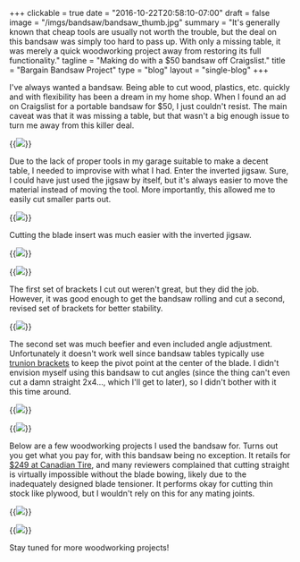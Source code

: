 +++
clickable = true
date = "2016-10-22T20:58:10-07:00"
draft = false
image = "/imgs/bandsaw/bandsaw_thumb.jpg"
summary = "It's generally known that cheap tools are usually not worth the trouble, but the deal on this bandsaw was simply too hard to pass up. With only a missing table, it was merely a quick woodworking project away from restoring its full functionality."
tagline = "Making do with a $50 bandsaw off Craigslist."
title = "Bargain Bandsaw Project"
type = "blog"
layout = "single-blog"
+++

I've always wanted a bandsaw. Being able to cut wood, plastics, etc. quickly and with flexibility has been a dream in my home shop. When I found an ad on Craigslist for a portable bandsaw for $50, I just couldn't resist. The main caveat was that it was missing a table, but that wasn't a big enough issue to turn me away from this killer deal. 

{{<img caption="Fresh off Craigslist in its table-naked glory."
src="/imgs/bandsaw/original_1.jpg" >}}

Due to the lack of proper tools in my garage suitable to make a decent table, I needed to improvise with what I had. Enter the inverted jigsaw. Sure, I could have just used the jigsaw by itself, but it's always easier to move the material instead of moving the tool. More importantly, this allowed me to easily cut smaller parts out.

{{<img caption="I needed something to cut parts for the table support. Thus, the inverted jigsaw was birthed."
src="/imgs/bandsaw/IMG_20161016_091555.jpg" >}}

Cutting the blade insert was much easier with the inverted jigsaw.

{{<img caption="Cutting the table center out on the bandsaw stand-in."
src="/imgs/bandsaw/IMG_20161022_170440.jpg" >}}

{{<img caption="Blade insert seated nice and snug."
src="/imgs/bandsaw/IMG_20161022_221837.jpg" >}}

The first set of brackets I cut out weren't great, but they did the job. However, it was good enough to get the bandsaw rolling and cut a second, revised set of brackets for better stability.

{{<img caption="Attempt #1: First version of the table supports. It wasn't extremely stable, but it was good enough to cut sturdier parts as replacements."
src="/imgs/bandsaw/IMG_20161016_091647.jpg" >}}

The second set was much beefier and even included angle adjustment. Unfortunately it doesn't work well since bandsaw tables typically use [trunion brackets](https://woodgears.ca/bandsaw/trunions.html) to keep the pivot point at the center of the blade. I didn't envision myself using this bandsaw to cut angles (since the thing can't even cut a damn straight 2x4..., which I'll get to later), so I didn't bother with it this time around.

{{<img caption="Attempt #2: Completed table support with angle adjustment from the slotted hole. Also note the modified  knob handle above to provide easier adjustment."
src="/imgs/bandsaw/IMG_20161023_174353.jpg" >}}

{{<img caption="Bandsaw fully functional and ready to rip."
src="/imgs/bandsaw/IMG_20161023_174235.jpg" >}} 

Below are a few woodworking projects I used the bandsaw for. Turns out you get what you pay for, with this bandsaw being no exception. It retails for [$249 at Canadian Tire](http://www.canadiantire.ca/en/pdp/mastercraft-120v-9-in-bandsaw-0556748p.html), and many reviewers complained that cutting straight is virtually impossible without the blade bowing, likely due to the inadequately designed blade tensioner. It performs okay for cutting thin stock like plywood, but I wouldn't rely on this for any mating joints. 

{{<img caption="First bandsaw project was making a keyholder and to increase stoke for the winter ski season."
src="/imgs/bandsaw/IMG_20161017_204329.jpg" >}} 

{{<img caption="Also made a butcher's block out of an old fireplace mantle."
src="/imgs/bandsaw/IMG_20161021_222031.jpg" >}} 

Stay tuned for more woodworking projects!